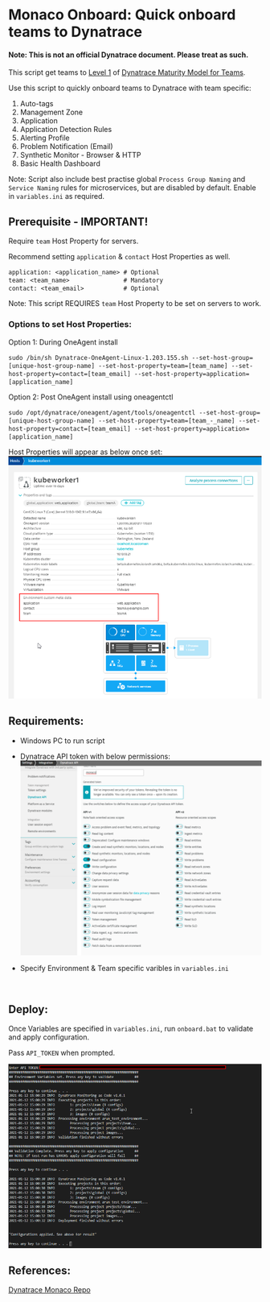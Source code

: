 # Monaco Onboard: Quick onboard teams to Dynatrace

#### Note: This is not an official Dynatrace document. Please treat as such.

This script get teams to [Level 1](https://github.com/arunkrishnan-dt/Dynatrace-Maturity-Model#level-1-onboardstart-with-dynatrace-1) of [Dynatrace Maturity Model for Teams](https://github.com/arunkrishnan-dt/Dynatrace-Maturity-Model).

Use this script to quickly onboard teams to Dynatrace with team specific:
1. Auto-tags
2. Management Zone
3. Application
4. Application Detection Rules
5. Alerting Profile
6. Problem Notification (Email)
7. Synthetic Monitor - Browser & HTTP
8. Basic Health Dashboard

Note: Script also include best practise global `Process Group Naming` and `Service Naming` rules for microservices, but are disabled by default. Enable in `variables.ini` as required.

## Prerequisite - IMPORTANT!

Require `team` Host Property for servers.

Recommend setting `application` & `contact` Host Properties as well.

```
application: <application_name> # Optional
team: <team_name>               # Mandatory
contact: <team_email>           # Optional
```
Note: This script REQUIRES `team` Host Property to be set on servers to work.

### Options to set Host Properties:

   Option 1: During OneAgent install
   
    sudo /bin/sh Dynatrace-OneAgent-Linux-1.203.155.sh --set-host-group=[unique-host-group-name] --set-host-property=team=[team_name] --set-host-property=contact=[team_email] --set-host-property=application=[application_name]
    
         
   Option 2: Post OneAgent install using oneagentctl
     
    sudo /opt/dynatrace/oneagent/agent/tools/oneagentctl --set-host-group=[unique-host-group-name] --set-host-property=team=[team_-_name] --set-host-property=contact=[team_email] --set-host-property=application=[application_name]
    

Host Properties will appear as below once set:
![host_properties](images/host_properties.png)


## Requirements:
- Windows PC to run script
  
- Dynatrace API token with below permissions:
  ![api_token_permissions](images/api_token_permissions.png)

- Specify Environment & Team specific varibles in `variables.ini` 

<br>

## Deploy:

Once Variables are specified in `variables.ini`, run `onboard.bat` to validate and apply configuration.

Pass `API_TOKEN` when prompted.

![result](images/run_result.png)

## References:
 [Dynatrace Monaco Repo](https://github.com/dynatrace-oss/dynatrace-monitoring-as-code)